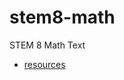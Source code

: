 # stem8-math
STEM 8 Math Text

* [resources](https://github.com/janzeteachesit/stem8-math/blob/master/src/resources.md)
